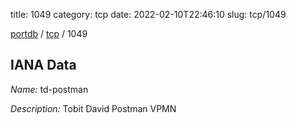 title: 1049
category: tcp
date: 2022-02-10T22:46:10
slug: tcp/1049

[portdb](/) / [tcp](/category/tcp.html) / 1049


## IANA Data

_Name:_ td-postman

_Description:_ Tobit David Postman VPMN

